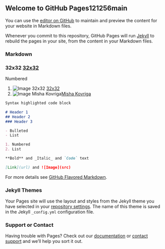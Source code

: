 ## Welcome to GitHub Pages121256main

You can use the [editor on GitHub](https://github.com/AleX-Pravo/AleX-Pravo.github.io/edit/master/docs/index.md) to maintain and preview the content for your website in Markdown files.

Whenever you commit to this repository, GitHub Pages will run [Jekyll](https://jekyllrb.com/) to rebuild the pages in your site, from the content in your Markdown files.

### Markdown
### 32x32 [32x32](https://alex-pravo.github.io/32x32_site/)
 Numbered
1. ![Image](https://alex-pravo.github.io/32x32_site/source/apple-icon-180x180.png)
    32x32 [32x32](https://alex-pravo.github.io/32x32_site/)
2. ![Image](https://alex-pravo.github.io/32x32_site/source/apple-icon-180x180.png)
   Misha Kovriga[Misha Kovriga](https://alex-pravo.github.io/sn/)


```markdown
Syntax highlighted code block

# Header 1
## Header 2
### Header 3

- Bulleted
- List

1. Numbered
2. List

**Bold** and _Italic_ and `Code` text

[Link](url) and ![Image](src)
```

For more details see [GitHub Flavored Markdown](https://guides.github.com/features/mastering-markdown/).

### Jekyll Themes

Your Pages site will use the layout and styles from the Jekyll theme you have selected in your [repository settings](https://github.com/AleX-Pravo/AleX-Pravo.github.io/settings). The name of this theme is saved in the Jekyll `_config.yml` configuration file.

### Support or Contact

Having trouble with Pages? Check out our [documentation](https://docs.github.com/categories/github-pages-basics/) or [contact support](https://support.github.com/contact) and we’ll help you sort it out.
